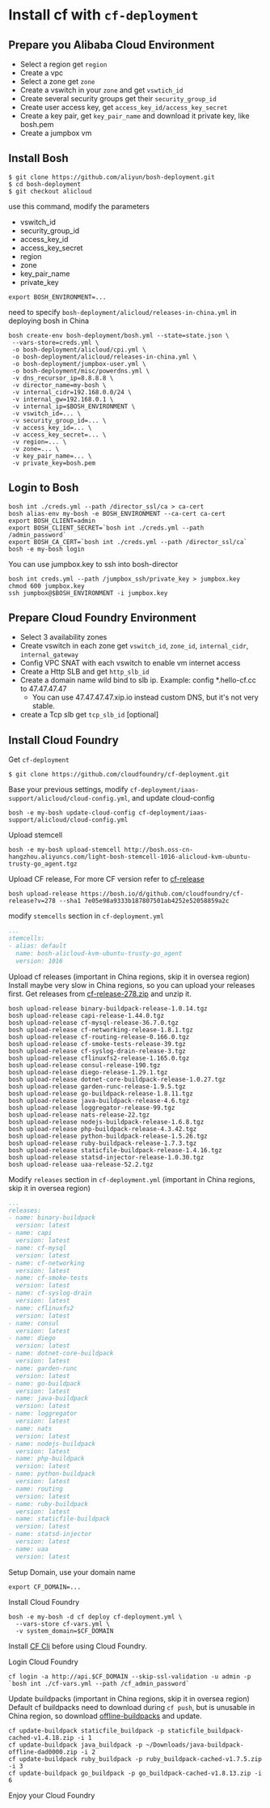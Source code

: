 # Install cf with `cf-deployment`

## Prepare you Alibaba Cloud Environment

- Select a region get `region`
- Create a vpc
- Select a zone get `zone`
- Create a vswitch in your `zone` and get `vswtich_id`
- Create several security groups get their `security_group_id`
- Create user access key, get `access_key_id/access_key_secret`
- Create a key pair, get `key_pair_name` and download it private key, like bosh.pem
- Create a jumpbox vm

## Install Bosh

```
$ git clone https://github.com/aliyun/bosh-deployment.git
$ cd bosh-deployment
$ git checkout alicloud
```

use this command, modify the parameters

- vswitch_id
- security_group_id
- access_key_id
- access_key_secret
- region
- zone
- key_pair_name
- private_key


```
export BOSH_ENVIRONMENT=...
```

need to specify `bosh-deployment/alicloud/releases-in-china.yml` in deploying bosh in China

```
bosh create-env bosh-deployment/bosh.yml --state=state.json \
 --vars-store=creds.yml \
 -o bosh-deployment/alicloud/cpi.yml \
 -o bosh-deployment/alicloud/releases-in-china.yml \
 -o bosh-deployment/jumpbox-user.yml \
 -o bosh-deployment/misc/powerdns.yml \
 -v dns_recursor_ip=8.8.8.8 \
 -v director_name=my-bosh \
 -v internal_cidr=192.168.0.0/24 \
 -v internal_gw=192.168.0.1 \
 -v internal_ip=$BOSH_ENVIRONMENT \
 -v vswitch_id=... \
 -v security_group_id=... \
 -v access_key_id=... \
 -v access_key_secret=... \
 -v region=... \
 -v zone=... \
 -v key_pair_name=... \
 -v private_key=bosh.pem
```

## Login to Bosh


```
bosh int ./creds.yml --path /director_ssl/ca > ca-cert
bosh alias-env my-bosh -e BOSH_ENVIRONMENT --ca-cert ca-cert
export BOSH_CLIENT=admin
export BOSH_CLIENT_SECRET=`bosh int ./creds.yml --path /admin_password`
export BOSH_CA_CERT=`bosh int ./creds.yml --path /director_ssl/ca`
bosh -e my-bosh login
```

You can use jumpbox.key to ssh into bosh-director

```
bosh int creds.yml --path /jumpbox_ssh/private_key > jumpbox.key
chmod 600 jumpbox.key
ssh jumpbox@$BOSH_ENVIRONMENT -i jumpbox.key
```

## Prepare Cloud Foundry Environment

- Select 3 availability zones
- Create vswitch in each zone get `vswitch_id`, `zone_id`, `internal_cidr`, `internal_gateway`
- Config VPC SNAT with each vswitch to enable vm internet access
- Create a Http SLB and get `http_slb_id`
- Create a domain name wild bind to slb ip. Example: config *.hello-cf.cc to 47.47.47.47
    - You can use 47.47.47.47.xip.io instead custom DNS, but it's not very stable.
- create a Tcp slb get `tcp_slb_id` [optional]

## Install Cloud Foundry

Get `cf-deployment`

```
$ git clone https://github.com/cloudfoundry/cf-deployment.git
```

Base your previous settings, modify `cf-deployment/iaas-support/alicloud/cloud-config.yml`, and update cloud-config

```
bosh -e my-bosh update-cloud-config cf-deployment/iaas-support/alicloud/cloud-config.yml
```

Upload stemcell

```
bosh -e my-bosh upload-stemcell http://bosh.oss-cn-hangzhou.aliyuncs.com/light-bosh-stemcell-1016-alicloud-kvm-ubuntu-trusty-go_agent.tgz
```

Upload CF release, For more CF version refer to [cf-release](https://bosh.io/releases/github.com/cloudfoundry/cf-release?all=1)

```
bosh upload-release https://bosh.io/d/github.com/cloudfoundry/cf-release?v=278 --sha1 7e05e98a9333b187807501ab4252e52058859a2c
```

modify `stemcells` section in `cf-deployment.yml`

```yaml
...
stemcells:
- alias: default
  name: bosh-alicloud-kvm-ubuntu-trusty-go_agent
  version: 1016
```

Upload cf releases (important in China regions, skip it in oversea region)
Install maybe very slow in China regions, so you can upload your releases first.
Get releases from [cf-release-278.zip](http://bosh-alicloud.oss-cn-hangzhou.aliyuncs.com/cf-release-278.zip) and unzip it.


```
bosh upload-release binary-buildpack-release-1.0.14.tgz
bosh upload-release capi-release-1.44.0.tgz
bosh upload-release cf-mysql-release-36.7.0.tgz
bosh upload-release cf-networking-release-1.8.1.tgz
bosh upload-release cf-routing-release-0.166.0.tgz
bosh upload-release cf-smoke-tests-release-39.tgz
bosh upload-release cf-syslog-drain-release-3.tgz
bosh upload-release cflinuxfs2-release-1.165.0.tgz
bosh upload-release consul-release-190.tgz
bosh upload-release diego-release-1.29.1.tgz
bosh upload-release dotnet-core-buildpack-release-1.0.27.tgz
bosh upload-release garden-runc-release-1.9.5.tgz
bosh upload-release go-buildpack-release-1.8.11.tgz
bosh upload-release java-buildpack-release-4.6.tgz
bosh upload-release loggregator-release-99.tgz
bosh upload-release nats-release-22.tgz
bosh upload-release nodejs-buildpack-release-1.6.8.tgz
bosh upload-release php-buildpack-release-4.3.42.tgz
bosh upload-release python-buildpack-release-1.5.26.tgz
bosh upload-release ruby-buildpack-release-1.7.3.tgz
bosh upload-release staticfile-buildpack-release-1.4.16.tgz
bosh upload-release statsd-injector-release-1.0.30.tgz
bosh upload-release uaa-release-52.2.tgz
```

Modify `releases` section in `cf-deployment.yml` (important in China regions, skip it in oversea region)

```yaml
...
releases:
- name: binary-buildpack
  version: latest
- name: capi
  version: latest
- name: cf-mysql
  version: latest
- name: cf-networking
  version: latest
- name: cf-smoke-tests
  version: latest
- name: cf-syslog-drain
  version: latest
- name: cflinuxfs2
  version: latest
- name: consul
  version: latest
- name: diego
  version: latest
- name: dotnet-core-buildpack
  version: latest
- name: garden-runc
  version: latest
- name: go-buildpack
  version: latest
- name: java-buildpack
  version: latest
- name: loggregator
  version: latest
- name: nats
  version: latest
- name: nodejs-buildpack
  version: latest
- name: php-buildpack
  version: latest
- name: python-buildpack
  version: latest
- name: routing
  version: latest
- name: ruby-buildpack
  version: latest
- name: staticfile-buildpack
  version: latest
- name: statsd-injector
  version: latest
- name: uaa
  version: latest
```

Setup Domain, use your domain name

```
export CF_DOMAIN=...
```

Install Cloud Foundry

```
bosh -e my-bosh -d cf deploy cf-deployment.yml \
  --vars-store cf-vars.yml \
  -v system_domain=$CF_DOMAIN
```

Install [CF Cli](https://docs.cloudfoundry.org/cf-cli/install-go-cli.html) before using Cloud Foundry.

Login Cloud Foundry

```
cf login -a http://api.$CF_DOMAIN --skip-ssl-validation -u admin -p `bosh int ./cf-vars.yml --path /cf_admin_password`
```

Update buildpacks (important in China regions, skip it in oversea region)
Default cf buildpacks need to download during `cf push`, but is unusable in China region, so download [offline-buildpacks](http://bosh-alicloud.oss-cn-hangzhou.aliyuncs.com/cf-offline-buildpacks_20171107) and update.

```
cf update-buildpack staticfile_buildpack -p staticfile_buildpack-cached-v1.4.18.zip -i 1
cf update-buildpack java_buildpack -p ~/Downloads/java-buildpack-offline-dad0000.zip -i 2
cf update-buildpack ruby_buildpack -p ruby_buildpack-cached-v1.7.5.zip -i 3
cf update-buildpack go_buildpack -p go_buildpack-cached-v1.8.13.zip -i 6
```

Enjoy your Cloud Foundry